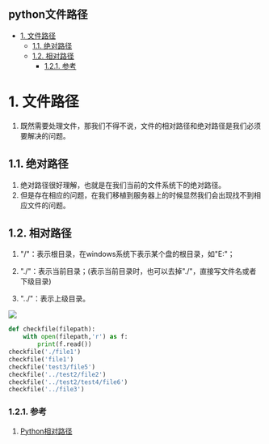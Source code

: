 python文件路径
---

<!-- TOC -->

- [1. 文件路径](#1-文件路径)
  - [1.1. 绝对路径](#11-绝对路径)
  - [1.2. 相对路径](#12-相对路径)
    - [1.2.1. 参考](#121-参考)

<!-- /TOC -->

# 1. 文件路径
1. 既然需要处理文件，那我们不得不说，文件的相对路径和绝对路径是我们必须要解决的问题。

## 1.1. 绝对路径
1. 绝对路径很好理解，也就是在我们当前的文件系统下的绝对路径。
2. 但是存在相应的问题，在我们移植到服务器上的时候显然我们会出现找不到相应文件的问题。

## 1.2. 相对路径
1. "/"：表示根目录，在windows系统下表示某个盘的根目录，如"E:\"；

2. "./"：表示当前目录；(表示当前目录时，也可以去掉"./"，直接写文件名或者下级目录)
3. "../"：表示上级目录。

![](https://s2.ax1x.com/2020/01/01/lG60KS.png)

```py
def checkfile(filepath):
    with open(filepath,'r') as f:
        print(f.read())
checkfile('./file1')
checkfile('file1')
checkfile('test3/file5')
checkfile('../test2/file2')
checkfile('../test2/test4/file6')
checkfile('../file3')
```

### 1.2.1. 参考
1. <a href = "https://www.cnblogs.com/wuliytTaotao/p/9338259.html">Python相对路径</a>

